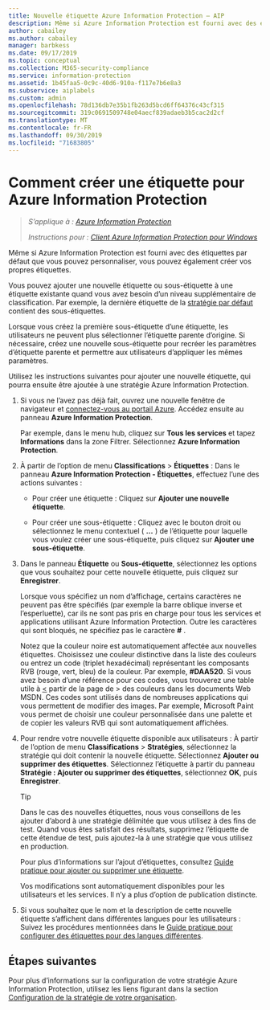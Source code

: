 ```yaml
---
title: Nouvelle étiquette Azure Information Protection – AIP
description: Même si Azure Information Protection est fourni avec des étiquettes par défaut que vous pouvez personnaliser, vous pouvez également créer vos propres étiquettes que les utilisateurs voient dans la barre Information Protection.
author: cabailey
ms.author: cabailey
manager: barbkess
ms.date: 09/17/2019
ms.topic: conceptual
ms.collection: M365-security-compliance
ms.service: information-protection
ms.assetid: 1b45faa5-0c9c-40d6-910a-f117e7b6e8a3
ms.subservice: aiplabels
ms.custom: admin
ms.openlocfilehash: 78d136db7e35b1fb263d5bcd6ff64376c43cf315
ms.sourcegitcommit: 319c0691509748e04aecf839adaeb3b5cac2d2cf
ms.translationtype: MT
ms.contentlocale: fr-FR
ms.lasthandoff: 09/30/2019
ms.locfileid: "71683805"
---
```

# <a name="how-to-create-a-new-label-for-azure-information-protection"></a>Comment créer une étiquette pour Azure Information Protection

>*S’applique à : [Azure Information Protection](https://azure.microsoft.com/pricing/details/information-protection)*
>
> *Instructions pour : [Client Azure Information Protection pour Windows](faqs.md#whats-the-difference-between-the-azure-information-protection-client-and-the-azure-information-protection-unified-labeling-client)*

Même si Azure Information Protection est fourni avec des étiquettes par défaut que vous pouvez personnaliser, vous pouvez également créer vos propres étiquettes.

Vous pouvez ajouter une nouvelle étiquette ou sous-étiquette à une étiquette existante quand vous avez besoin d’un niveau supplémentaire de classification. Par exemple, la dernière étiquette de la [stratégie par défaut](configure-policy-default.md) contient des sous-étiquettes.

Lorsque vous créez la première sous-étiquette d’une étiquette, les utilisateurs ne peuvent plus sélectionner l’étiquette parente d’origine. Si nécessaire, créez une nouvelle sous-étiquette pour recréer les paramètres d’étiquette parente et permettre aux utilisateurs d’appliquer les mêmes paramètres.

Utilisez les instructions suivantes pour ajouter une nouvelle étiquette, qui pourra ensuite être ajoutée à une stratégie Azure Information Protection.

1. Si vous ne l’avez pas déjà fait, ouvrez une nouvelle fenêtre de navigateur et [connectez-vous au portail Azure](configure-policy.md#signing-in-to-the-azure-portal). Accédez ensuite au panneau **Azure Information Protection**.
    
    Par exemple, dans le menu hub, cliquez sur **Tous les services** et tapez **Informations** dans la zone Filtrer. Sélectionnez **Azure Information Protection**.

2. À partir de l’option de menu **Classifications** > **Étiquettes** : Dans le panneau **Azure Information Protection - Étiquettes**, effectuez l’une des actions suivantes :
    
    - Pour créer une étiquette : Cliquez sur **Ajouter une nouvelle étiquette**.
    
    - Pour créer une sous-étiquette : Cliquez avec le bouton droit ou sélectionnez le menu contextuel ( **...** ) de l’étiquette pour laquelle vous voulez créer une sous-étiquette, puis cliquez sur **Ajouter une sous-étiquette**.

3. Dans le panneau **Étiquette** ou **Sous-étiquette**, sélectionnez les options que vous souhaitez pour cette nouvelle étiquette, puis cliquez sur **Enregistrer**.
    
    Lorsque vous spécifiez un nom d’affichage, certains caractères ne peuvent pas être spécifiés (par exemple la barre oblique inverse et l’esperluette), car ils ne sont pas pris en charge pour tous les services et applications utilisant Azure Information Protection. Outre les caractères qui sont bloqués, ne spécifiez pas le caractère **#** .    
    
    Notez que la couleur noire est automatiquement affectée aux nouvelles étiquettes. Choisissez une couleur distinctive dans la liste des couleurs ou entrez un code (triplet hexadécimal) représentant les composants RVB (rouge, vert, bleu) de la couleur. Par exemple, **#DAA520**. Si vous avez besoin d’une référence pour ces codes, vous trouverez une table utile à [ \<](https://developer.mozilla.org/docs/Web/CSS/color_value) partir de la page de > des couleurs dans les documents Web MSDN. Ces codes sont utilisés dans de nombreuses applications qui vous permettent de modifier des images. Par exemple, Microsoft Paint vous permet de choisir une couleur personnalisée dans une palette et de copier les valeurs RVB qui sont automatiquement affichées.

4. Pour rendre votre nouvelle étiquette disponible aux utilisateurs : À partir de l’option de menu **Classifications** > **Stratégies**, sélectionnez la stratégie qui doit contenir la nouvelle étiquette. Sélectionnez **Ajouter ou supprimer des étiquettes**. Sélectionnez l’étiquette à partir du panneau **Stratégie : Ajouter ou supprimer des étiquettes**, sélectionnez **OK**, puis **Enregistrer**.
    
    >[!TIP]
    >Dans le cas des nouvelles étiquettes, nous vous conseillons de les ajouter d’abord à une stratégie délimitée que vous utilisez à des fins de test. Quand vous êtes satisfait des résultats, supprimez l’étiquette de cette étendue de test, puis ajoutez-la à une stratégie que vous utilisez en production.     
    
    Pour plus d’informations sur l’ajout d’étiquettes, consultez [Guide pratique pour ajouter ou supprimer une étiquette](configure-policy-add-remove-label.md).
    
    Vos modifications sont automatiquement disponibles pour les utilisateurs et les services. Il n’y a plus d’option de publication distincte.

5. Si vous souhaitez que le nom et la description de cette nouvelle étiquette s’affichent dans différentes langues pour les utilisateurs : Suivez les procédures mentionnées dans le [Guide pratique pour configurer des étiquettes pour des langues différentes](configure-policy-languages.md). 

## <a name="next-steps"></a>Étapes suivantes

Pour plus d’informations sur la configuration de votre stratégie Azure Information Protection, utilisez les liens figurant dans la section [Configuration de la stratégie de votre organisation](configure-policy.md#configuring-your-organizations-policy).  


